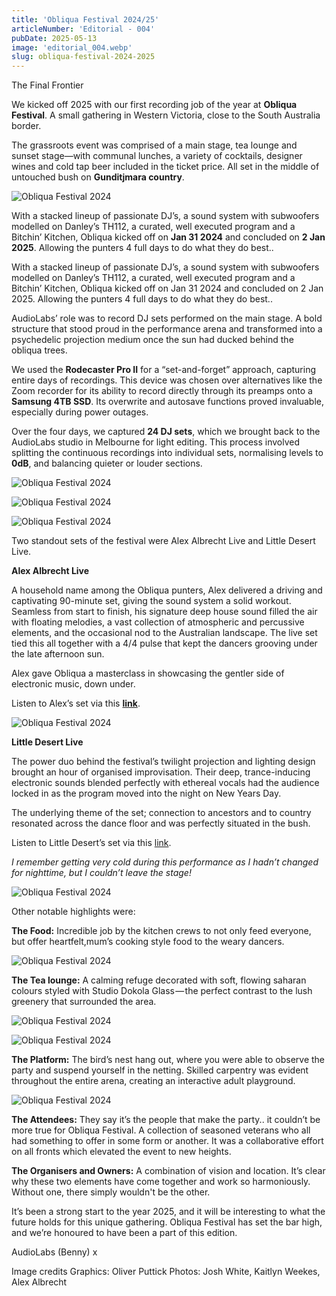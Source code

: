 ```yaml
---
title: 'Obliqua Festival 2024/25'
articleNumber: 'Editorial - 004'
pubDate: 2025-05-13
image: 'editorial_004.webp'
slug: obliqua-festival-2024-2025
---
```


The Final Frontier

We kicked off 2025 with our first recording job of the year at **Obliqua Festival**. A small gathering in Western Victoria, close to the South Australia border.

The grassroots event was comprised of a main stage, tea lounge and sunset stage—with communal lunches, a variety of cocktails, designer wines and cold tap beer included in the ticket price. All set in the middle of untouched bush on **Gunditjmara country**.

![Obliqua Festival 2024](../../../public/images/editorial-4-3.webp "Obliqua Festival 2024")

With a stacked lineup of passionate DJ’s, a sound system with subwoofers modelled on Danley’s TH112, a curated, well executed program and a Bitchin’ Kitchen, Obliqua kicked off on **Jan 31 2024** and concluded on **2 Jan 2025**. Allowing the punters 4 full days to do what they do best..

With a stacked lineup of passionate DJ’s, a sound system with subwoofers modelled on
Danley’s TH112, a curated, well executed program and a Bitchin’ Kitchen, Obliqua kicked off on Jan 31 2024 and concluded on 2 Jan 2025. Allowing the punters 4 full days to do what they do best..

AudioLabs’ role was to record DJ sets performed on the main stage. A bold structure that stood proud in the performance arena and transformed into a psychedelic projection medium once the sun had ducked behind the obliqua trees.

We used the **Rodecaster Pro II** for a “set-and-forget” approach, capturing entire days of recordings. This device was chosen over alternatives like the Zoom recorder for its ability to record directly through its preamps onto a **Samsung 4TB SSD**. Its overwrite and autosave functions proved invaluable, especially during power outages.

Over the four days, we captured **24 DJ sets**, which we brought back to the AudioLabs studio in Melbourne for light editing. This process involved splitting the continuous recordings into individual sets, normalising levels to **0dB**, and balancing quieter or louder sections.

![Obliqua Festival 2024](../../../public/images/editorial-4-4.webp "Obliqua Festival 2024")

<div class="flex gap-4" markdown>

<div class="w-[36%]" markdown>

![Obliqua Festival 2024](../../../public/images/editorial-4-5.webp "Obliqua Festival 2024")

</div>
<div class="w-[64%]" markdown>

![Obliqua Festival 2024](../../../public/images/editorial-4-6.webp "Obliqua Festival 2024")

</div>

</div>

Two standout sets of the festival were Alex Albrecht Live and Little Desert Live.

**Alex Albrecht Live**

A household name among the Obliqua punters, Alex delivered a driving and captivating
90-minute set, giving the sound system a solid workout. Seamless from start to finish, his signature deep house sound filled the air with floating melodies, a vast collection of atmospheric and percussive elements, and the occasional nod to the Australian landscape. The live set tied this all together with a 4/4 pulse that kept the dancers grooving under the late afternoon sun.

Alex gave Obliqua a masterclass in showcasing the gentler side of electronic music, down under.

Listen to Alex’s set via this **[link](https://www.mixcloud.com/3TripleQua/alex-albrecht-live-obliqua-2025/)**.

![Obliqua Festival 2024](../../../public/images/editorial-4-7.webp "Obliqua Festival 2024")

**Little Desert Live**

The power duo behind the festival’s twilight projection and lighting design brought an hour of organised improvisation. Their deep, trance-inducing electronic sounds blended perfectly with ethereal vocals had the audience locked in as the program moved into the night on New Years Day.

The underlying theme of the set; connection to ancestors and to country resonated across the dance floor and was perfectly situated in the bush.

Listen to Little Desert’s set via this [link](https://www.mixcloud.com/3TripleQua/little-desert-live-obliqua-2025/).


*I remember getting very cold during this performance as I hadn’t changed for nighttime, but I couldn’t leave the stage!*

![Obliqua Festival 2024](../../../public/images/editorial-4-8.webp "Obliqua Festival 2024")

Other notable highlights were:

**The Food:** Incredible job by the kitchen crews to not only feed everyone, but offer heartfelt,mum’s cooking style food to the weary dancers.

![Obliqua Festival 2024](../../../public/images/editorial-4-9.webp "Obliqua Festival 2024")

**The Tea lounge:** A calming refuge decorated with soft, flowing saharan colours styled with Studio Dokola Glass — the perfect contrast to the lush greenery that surrounded the area.

<div class="flex gap-4" markdown>

<div markdown>

![Obliqua Festival 2024](../../../public/images/editorial-4-10.webp "Obliqua Festival 2024")

</div>
<div markdown>

![Obliqua Festival 2024](../../../public/images/editorial-4-11.webp "Obliqua Festival 2024")

</div>

</div>

**The Platform:** The bird’s nest hang out, where you were able to observe the party and suspend yourself in the netting. Skilled carpentry was evident throughout the entire arena, creating an interactive adult playground.

![Obliqua Festival 2024](../../../public/images/editorial-4-12.webp "Obliqua Festival 2024")

**The Attendees:** They say it’s the people that make the party.. it couldn’t be more true for Obliqua Festival. A collection of seasoned veterans who all had something to offer in some form or another. It was a collaborative effort on all fronts which elevated the event to new heights.

**The Organisers and Owners:** A combination of vision and location. It’s clear why these two elements have come together and work so harmoniously. Without one, there simply wouldn't be the other.

It’s been a strong start to the year 2025, and it will be interesting to what the future holds for this unique gathering. Obliqua Festival has set the bar high, and we’re honoured to have been a part of this edition.

AudioLabs (Benny)
x

Image credits
Graphics: Oliver Puttick
Photos: Josh White, Kaitlyn Weekes, Alex Albrecht